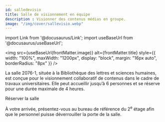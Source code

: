 ```yaml
---
id: salledevisio
title: Salle de visionnement en équipe
description : Visionner des contenus médias en groupe.
image: "/img/cover/sallevisio.webp"
---
```


import Link from '@docusaurus/Link';
import useBaseUrl from '@docusaurus/useBaseUrl';

<img 
  src={useBaseUrl(frontMatter.image)} 
  alt={frontMatter.title} 
  style={{
    width: "100%",
    maxWidth: "1200px",
    display: "block",
    margin: "16px auto",
    borderRadius: "8px"
  }} 
/>

La salle 2076-1, située à la Bibliothèque des lettres et sciences humaines, est conçue pour le visionnement collaboratif de contenus dans le cadre de travaux universitaires. Elle peut accueillir jusqu’à 6 personnes et se réserve pour une durée maximale de 4 heures.

<Link to="https://calendrier.bib.umontreal.ca/spaces?lid=2019&gid=5295" className="button button--primary">
  Réserver la salle
</Link>

À votre arrivée, présentez-vous au bureau de référence du 2<sup>e</sup> étage afin que le personnel puisse déverrouiller la porte de la salle.